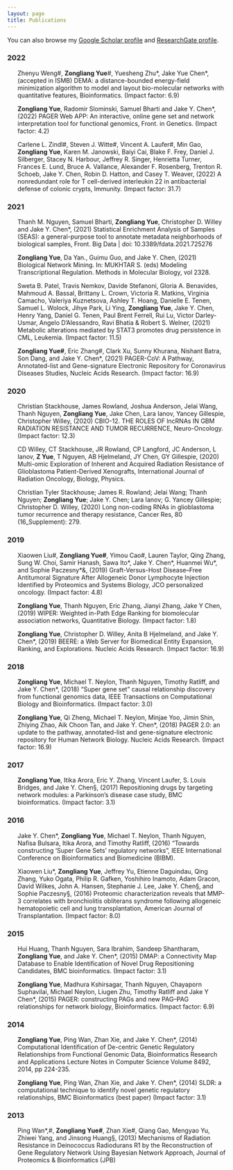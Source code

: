 ```yaml
---
layout: page
title: Publications
---
```


You can also browse my <a href="https://scholar.google.com/citations?hl=en&user=f-qKP9UAAAAJ&view_op=list_works&sortby=pubdate" target="_blank">Google Scholar profile</a>
and <a href="https://www.researchgate.net/profile/Zongliang-Yue/research" target="_blank">ResearchGate profile</a>.
<br />

<h3>
    <a name='2022'></a> 2022
</h3>

<div class="media">
    <div class="media-body">
       <p class="media-heading">
		  <ul class = 'd'>
			Zhenyu Weng#, <b>Zongliang Yue</b>#, Yuesheng Zhu*, Jake Yue Chen*, (accepted in ISMB) DEMA: a distance-bounded energy-field minimization algorithm to model and layout bio-molecular networks with quantitative features, Bioinformatics. (Impact factor: 6.9)
          </ul>
		  <ul class = 'd'>
			<b>Zongliang Yue</b>, Radomir Slominski, Samuel Bharti and Jake Y. Chen*, (2022) PAGER Web APP: An interactive, online gene set and network interpretation tool for functional genomics, Front. in Genetics. (Impact factor: 4.2)
          </ul>		  
		  <ul class = 'd'>
			Carlene L. Zindl#, Steven J. Witte#, Vincent A. Laufer#, Min Gao, <b>Zongliang Yue</b>, Karen M. Janowski, Baiyi Cai, Blake F. Frey, Daniel J. Silberger, Stacey N. Harbour, Jeffrey R. Singer, Henrietta Turner, Frances E. Lund, Bruce A. Vallance, Alexander F. Rosenberg, Trenton R. Schoeb, Jake Y. Chen, Robin D. Hatton, and Casey T. Weaver, (2022) A nonredundant role for T cell-derived interleukin 22 in antibacterial defense of colonic crypts, Immunity. (Impact factor: 31.7)
          </ul>			  
       </p>
    </div>
</div>


<h3>
    <a name='2021'></a> 2021
</h3>

<div class="media">
    <div class="media-body">
       <p class="media-heading">
		  <ul class = 'd'>
			Thanh M. Nguyen, Samuel Bharti, <b>Zongliang Yue</b>, Christopher D. Willey and Jake Y. Chen*, (2021) Statistical Enrichment Analysis of Samples (SEAS): a general-purpose tool to annotate metadata neighborhoods of biological samples, Front. Big Data | doi: 10.3389/fdata.2021.725276
          </ul>
		  <ul class = 'd'>
			<b>Zongliang Yue</b>, Da Yan., Guimu Guo, and Jake Y. Chen, (2021) Biological Network Mining. In: MUKHTAR S. (eds) Modeling Transcriptional Regulation. Methods in Molecular Biology, vol 2328.
          </ul>		  
		  <ul class = 'd'>
			Sweta B. Patel, Travis Nemkov, Davide Stefanoni, Gloria A. Benavides, Mahmoud A. Bassal, Brittany L. Crown, Victoria R. Matkins, Virginia Camacho, Valeriya Kuznetsova, Ashley T. Hoang, Danielle E. Tenen, Samuel L. Wolock, Jihye Park, Li Ying, <b>Zongliang Yue</b>, Jake Y. Chen, Henry Yang, Daniel G. Tenen, Paul Brent Ferrell, Rui Lu, Victor Darley-Usmar, Angelo D’Alessandro, Ravi Bhatia & Robert S. Welner, (2021) Metabolic alterations mediated by STAT3 promotes drug persistence in CML, Leukemia. (Impact factor: 11.5)
          </ul>
		  <ul class = 'd'>
			<b>Zongliang Yue#</b>, Eric Zhang#, Clark Xu, Sunny Khurana, Nishant Batra, Son Dang, and Jake Y. Chen*, (2021) PAGER-CoV: A Pathway, Annotated-list and Gene-signature Electronic Repository for Coronavirus Diseases Studies, Nucleic Acids Research. (Impact factor: 16.9)
          </ul>		  
       </p>
    </div>
</div>

<h3>
    <a name='2020'></a> 2020
</h3>

<div class="media">
    <div class="media-body">
       <p class="media-heading">
		  <ul class = 'd'>
			Christian Stackhouse, James Rowland, Joshua Anderson, Jelai Wang, Thanh Nguyen, <b>Zongliang Yue</b>, Jake Chen, Lara Ianov, Yancey Gillespie, Christopher Willey, (2020) CBIO-12. THE ROLES OF lncRNAs IN GBM RADIATION RESISTANCE AND TUMOR RECURRENCE, Neuro-Oncology. (Impact factor: 12.3)
          </ul>
		  <ul class = 'd'>
			CD Willey, CT Stackhouse, JR Rowland, CP Langford, JC Anderson, L Ianov, <b>Z Yue</b>, T Nguyen, AB Hjelmeland, JY Chen, GY Gillespie, (2020) Multi-omic Exploration of Inherent and Acquired Radiation Resistance of Glioblastoma Patient-Derived Xenografts, International Journal of Radiation Oncology, Biology, Physics.
          </ul>		  
		  <ul class = 'd'>
			Christian Tyler Stackhouse; James R. Rowland; Jelai Wang; Thanh Nguyen; <b>Zongliang Yue</b>; Jake Y. Chen; Lara Ianov; G. Yancey Gillespie; Christopher D. Willey, (2020) Long non-coding RNAs in glioblastoma tumor recurrence and therapy resistance, Cancer Res, 80 (16_Supplement): 279.
          </ul>  
       </p>
    </div>
</div>

<h3>
    <a name='2019'></a> 2019
</h3>

<div class="media">
    <div class="media-body">
       <p class="media-heading">
		  <ul class = 'd'>
			Xiaowen Liu#, <b>Zongliang Yue#</b>, Yimou Cao#, Lauren Taylor, Qing Zhang, Sung W. Choi, Samir Hanash, Sawa Ito*, Jake Y. Chen*, Huanmei Wu*, and Sophie Paczesny*&, (2019) Graft-Versus-Host Disease–Free Antitumoral Signature After Allogeneic Donor Lymphocyte Injection Identified by Proteomics and Systems Biology, JCO personalized oncology. (Impact factor: 4.8)
          </ul>
		  <ul class = 'd'>
			<b>Zongliang Yue</b>, Thanh Nguyen, Eric Zhang, Jianyi Zhang, Jake Y Chen, (2019) WIPER: Weighted in-Path Edge Ranking for biomolecular association networks, Quantitative Biology. (Impact factor: 1.8)
          </ul>		  
		  <ul class = 'd'>
			<b>Zongliang Yue</b>, Christopher D. Willey, Anita B Hjelmeland, and Jake Y. Chen*, (2019) BEERE: a Web Server for Biomedical Entity Expansion, Ranking, and Explorations. Nucleic Acids Research. (Impact factor: 16.9)
          </ul>  
       </p>
    </div>
</div>

<h3>
    <a name='2018'></a> 2018
</h3>

<div class="media">
    <div class="media-body">
       <p class="media-heading">
		  <ul class = 'd'>
			<b>Zongliang Yue</b>, Michael T. Neylon, Thanh Nguyen, Timothy Ratliff, and Jake Y. Chen*, (2018) “Super gene set” causal relationship discovery from functional genomics data, IEEE Transactions on Computational Biology and Bioinformatics. (Impact factor: 3.0)
          </ul> 
		  <ul class = 'd'>
			<b>Zongliang Yue</b>, Qi Zheng, Michael T. Neylon, Minjae Yoo, Jimin Shin, Zhiying Zhao, Aik Choon Tan, and Jake Y. Chen*, (2018) PAGER 2.0: an update to the pathway, annotated-list and gene-signature electronic repository for Human Network Biology. Nucleic Acids Research. (Impact factor: 16.9)
          </ul> 		  
       </p>
    </div>
</div>

<h3>
    <a name='2017'></a> 2017
</h3>

<div class="media">
    <div class="media-body">
       <p class="media-heading">
		  <ul class = 'd'>
			<b>Zongliang Yue</b>, Itika Arora, Eric Y. Zhang, Vincent Laufer, S. Louis Bridges, and Jake Y. Chen§, (2017) Repositioning drugs by targeting network modules: a Parkinson’s disease case study, BMC bioinformatics. (Impact factor: 3.1)
          </ul> 	  
       </p>
    </div>
</div>

<h3>
    <a name='2016'></a> 2016
</h3>

<div class="media">
    <div class="media-body">
       <p class="media-heading">
		  <ul class = 'd'>
			Jake Y. Chen*, <b>Zongliang Yue</b>, Michael T. Neylon, Thanh Nguyen, Nafisa Bulsara, Itika Arora, and Timothy Ratliff, (2016) “Towards constructing ‘Super Gene Sets’ regulatory networks”, IEEE International Conference on Bioinformatics and Biomedicine (BIBM).
          </ul> 	  
		  <ul class = 'd'>
			Xiaowen Liu*, <b>Zongliang Yue</b>, Jeffrey Yu, Etienne Daguindau, Qing Zhang, Yuko Ogata, Philip R. Gafken, Yoshihiro Inamoto, Adam Gracon, David Wilkes, John A. Hansen, Stephanie J. Lee, Jake Y. Chen§, and Sophie Paczesny§, (2016) Proteomic characterization reveals that MMP-3 correlates with bronchiolitis obliterans syndrome following allogeneic hematopoietic cell and lung transplantation, American Journal of Transplantation. (Impact factor: 8.0)
          </ul> 	  
       </p>	   
    </div>
</div>

<h3>
    <a name='2015'></a> 2015
</h3>

<div class="media">
    <div class="media-body">
       <p class="media-heading">
		  <ul class = 'd'>
			Hui Huang, Thanh Nguyen, Sara Ibrahim, Sandeep Shantharam, <b>Zongliang Yue</b>, and Jake Y. Chen*, (2015) DMAP: a Connectivity Map Database to Enable Identification of Novel Drug Repositioning Candidates, BMC bioinformatics. (Impact factor: 3.1)
          </ul> 	  
		  <ul class = 'd'>
			<b>Zongliang Yue</b>, Madhura Kshirsagar, Thanh Nguyen, Chayaporn Suphavilai, Michael Neylon, Liugen Zhu, Timothy Ratliff and Jake Y Chen*, (2015) PAGER: constructing PAGs and new PAG–PAG relationships for network biology, Bioinformatics. (Impact factor: 6.9)
          </ul> 	  
       </p>	   
    </div>
</div>

<h3>
    <a name='2014'></a> 2014
</h3>

<div class="media">
    <div class="media-body">
       <p class="media-heading">
		  <ul class = 'd'>
			<b>Zongliang Yue</b>, Ping Wan, Zhan Xie, and Jake Y. Chen*, (2014) Computational Identification of De-centric Genetic Regulatory Relationships from Functional Genomic Data, Bioinformatics Research and Applications Lecture Notes in Computer Science Volume 8492, 2014, pp 224-235.
          </ul> 	  
		  <ul class = 'd'>
			<b>Zongliang Yue</b>, Ping Wan, Zhan Xie, and Jake Y. Chen*, (2014) SLDR: a computational technique to identify novel genetic regulatory relationships, BMC Bioinformatics (best paper) (Impact factor: 3.1)
          </ul> 	  
       </p>	   
    </div>
</div>

<h3>
    <a name='2013'></a> 2013
</h3>

<div class="media">
    <div class="media-body">
       <p class="media-heading">
		  <ul class = 'd'>
			Ping Wan*,#, <b>Zongliang Yue#</b>, Zhan Xie#, Qiang Gao, Mengyao Yu, Zhiwei Yang, and Jinsong Huang§, (2013) Mechanisms of Radiation Resistance in Deinococcus Radiodurans R1 by the Reconstruction of Gene Regulatory Network Using Bayesian Network Approach, Journal of Proteomics & Bioinformatics (JPB)
          </ul> 	  
       </p>	   
    </div>
</div>